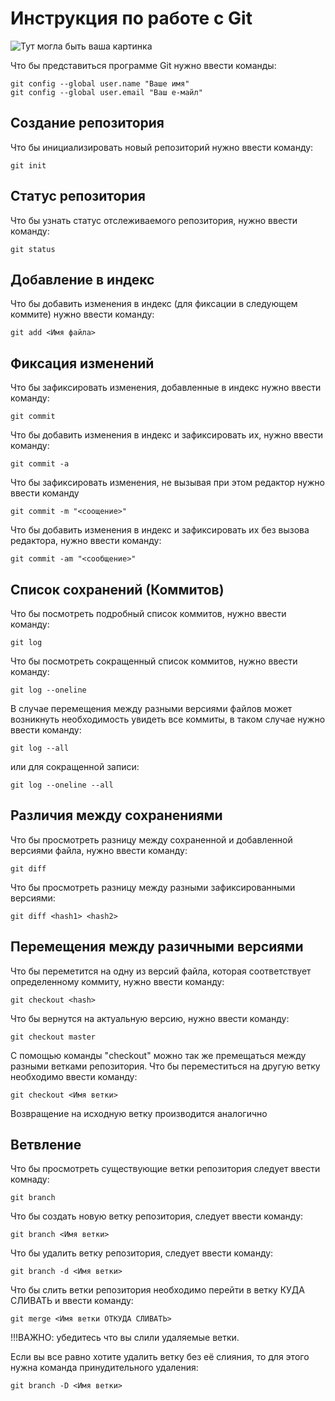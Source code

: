 # **Инструкция по работе с Git** 

![Тут могла быть ваша картинка](git_icon.jpg)

Что бы представиться программе Git нужно ввести команды:

    git config --global user.name "Ваше имя"
    git config --global user.email "Ваш е-майл"

## Создание репозитория

Что бы инициализировать новый репозиторий нужно ввести команду:

    git init

## Статус репозитория

Что бы узнать статус отслеживаемого репозитория, нужно ввести команду:

    git status

## Добавление в индекс

Что бы добавить изменения в индекс (для фиксации в следующем коммите) нужно ввести команду:

    git add <Имя файла>

## Фиксация изменений

Что бы зафиксировать изменения, добавленные в индекс нужно ввести команду:

    git commit

Что бы добавить изменения в индекс и зафиксировать их, нужно ввести команду:

    git commit -a

Что бы зафиксировать изменения, не вызывая при этом редактор нужно ввести команду

    git commit -m "<соощение>"

Что бы добавить изменения в индекс и зафиксировать их без вызова редактора, нужно ввести команду:

    git commit -am "<сообщение>"

## Список сохранений (Коммитов)

Что бы посмотреть подробный список коммитов, нужно ввести команду:

    git log

Что бы посмотреть сокращенный список коммитов, нужно ввести команду:

    git log --oneline

В случае перемещения между разными версиями файлов может возникнуть необходимость увидеть все коммиты, в таком случае нужно ввести команду:

    git log --all

или для сокращенной записи:

    git log --oneline --all

## Различия между сохранениями

Что бы просмотреть разницу между сохраненной и добавленной версиями файла, нужно ввести команду:

    git diff 

Что бы просмотреть разницу между разными зафиксированными версиями:

    git diff <hash1> <hash2>

## Перемещения между разичными версиями

Что бы переметится на одну из версий файла, которая соответствует определенному коммиту, нужно ввести команду:

    git checkout <hash>

Что бы вернутся на актуальную версию, нужно ввести команду:

    git checkout master

С помощью команды "checkout" можно так же премещаться между разными ветками репозитория. Что бы переместиться на другую ветку необходимо ввести команду:

    git checkout <Имя ветки>

Возвращение на исходную ветку производится аналогично

## Ветвление

Что бы просмотреть существующие ветки репозитория следует ввести комнаду:

    git branch

Что бы создать новую ветку репозитория, следует ввести команду:

    git branch <Имя ветки>

Что бы удалить ветку репозитория, следует ввести команду:

    git branch -d <Имя ветки>

Что бы слить ветки репозитория необходимо перейти в ветку КУДА СЛИВАТЬ и ввести команду:

    git merge <Имя ветки ОТКУДА СЛИВАТЬ>

!!!ВАЖНО: убедитесь что вы слили удаляемые ветки.

Если вы все равно хотите удалить ветку без её слияния, то для этого нужна команда принудительного удаления:

    git branch -D <Имя ветки>

